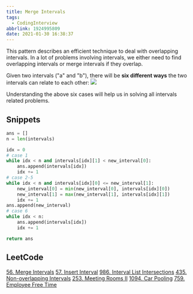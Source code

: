 ```yaml
---
title: Merge Intervals
tags:
  - CodingInterview
abbrlink: 1924995809
date: 2021-01-30 16:38:37
---
```

This pattern describes an efficient technique to deal with overlapping intervals. In a lot of problems involving intervals, we either need to find overlapping intervals or merge intervals if they overlap.

Given two intervals ("a" and "b"), there will be **six different ways** the two intervals can relate to each other:
![](https://raw.githubusercontent.com/necusjz/p/master/CodingInterview/educative/03.png)

Understanding the above six cases will help us in solving all intervals related problems.

## Snippets
```python
ans = []
n = len(intervals)

idx = 0
# case 1
while idx < n and intervals[idx][1] < new_interval[0]:
    ans.append(intervals[idx])
    idx += 1
# case 2-5
while idx < n and intervals[idx][0] <= new_interval[1]:
    new_interval[0] = min(new_interval[0], intervals[idx][0])
    new_interval[1] = max(new_interval[1], intervals[idx][1])
    idx += 1
ans.append(new_interval)
# case 6
while idx < n:
    ans.append(intervals[idx])
    idx += 1

return ans
```

## LeetCode
[56. Merge Intervals](https://leetcode.com/problems/merge-intervals/)
[57. Insert Interval](https://leetcode.com/problems/insert-interval/)
[986. Interval List Intersections](https://leetcode.com/problems/interval-list-intersections/)
[435. Non-overlapping Intervals](https://leetcode.com/problems/non-overlapping-intervals/)
[253. Meeting Rooms II](https://leetcode.com/problems/meeting-rooms-ii/)
[1094. Car Pooling](https://leetcode.com/problems/car-pooling/)
[759. Employee Free Time](https://leetcode.com/problems/employee-free-time/)

